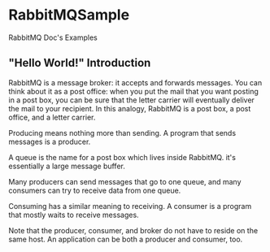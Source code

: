 # RabbitMQSample
RabbitMQ Doc's Examples


## "Hello World!" Introduction
RabbitMQ is a message broker: it accepts and forwards messages.
You can think about it as a post office:
when you put the mail that you want posting in a post box,
you can be sure that the letter carrier will eventually deliver the mail to your recipient.
In this analogy, RabbitMQ is a post box, a post office, and a letter carrier.

Producing means nothing more than sending. A program that sends messages is a producer.

A queue is the name for a post box which lives inside RabbitMQ.
it's essentially a large message buffer.

Many producers can send messages that go to one queue, and many consumers can try to receive data from one queue.

Consuming has a similar meaning to receiving. A consumer is a program that mostly waits to receive messages.

Note that the producer, consumer, and broker do not have to reside on the same host.
An application can be both a producer and consumer, too.
